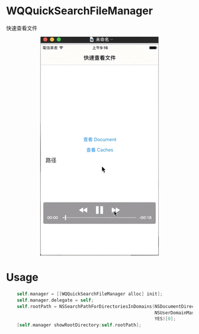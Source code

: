 # WQQuickSearchFileManager
快速查看文件
<p align="center" >
  <img src="https://raw.githubusercontent.com/AppleDP/WQQuickSearchFileManager/master/WQQuickSearchFileManager/Effect/WQQuickSearchFileManager.gif " alt="快速查看文件" title="快速查看文件"><br/>
</p>

# Usage
```objective-c
    self.manager = [[WQQuickSearchFileManager alloc] init];
    self.manager.delegate = self;
    self.rootPath = NSSearchPathForDirectoriesInDomains(NSDocumentDirectory,
                                                        NSUserDomainMask,
                                                        YES)[0];
    [self.manager showRootDirectory:self.rootPath];
```
